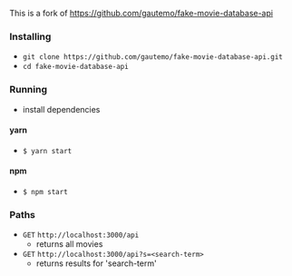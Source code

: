 This is a fork of
https://github.com/gautemo/fake-movie-database-api

### Installing
* `git clone https://github.com/gautemo/fake-movie-database-api.git`
* `cd fake-movie-database-api`

### Running
  - install dependencies

#### yarn
  - `$ yarn start`
#### npm
  - `$ npm start`
 
### Paths
  - `GET` `http://localhost:3000/api`
    - returns all movies
  - `GET` `http://localhost:3000/api?s=<search-term>`
    - returns results for 'search-term'
